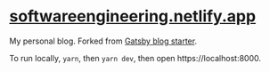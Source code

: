 # [softwareengineering.netlify.app](https://softwareengineering.netlify.app/)

My personal blog. Forked from [Gatsby blog starter](https://github.com/gatsbyjs/gatsby-starter-blog). 

To run locally, `yarn`, then `yarn dev`, then open https://localhost:8000.

